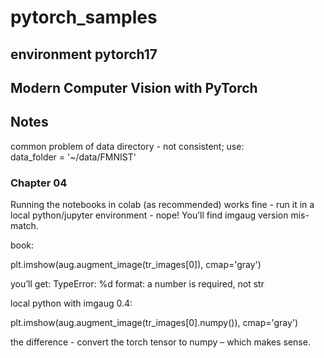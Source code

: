 # pytorch_samples

## environment pytorch17

## Modern Computer Vision with PyTorch
## Notes
common problem of data directory - not consistent; use:  
data_folder = '~/data/FMNIST'   

### Chapter 04
Running the notebooks in colab (as recommended) works fine - run it in a local python/jupyter environment - nope!    You’ll find imgaug version mis-match.

book:

plt.imshow(aug.augment_image(tr_images[0]), cmap='gray')

you’ll get:  TypeError: %d format: a number is required, not str

local python with imgaug 0.4:

plt.imshow(aug.augment_image(tr_images[0].numpy()), cmap='gray')

the difference - convert the torch tensor to numpy – which makes sense.  

